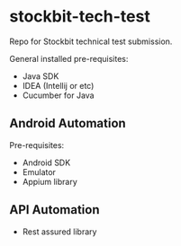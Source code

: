 # stockbit-tech-test
Repo for Stockbit technical test submission.

General installed pre-requisites:
- Java SDK
- IDEA (Intellij or etc)
- Cucumber for Java

## Android Automation
Pre-requisites:
- Android SDK
- Emulator
- Appium library

## API Automation
- Rest assured library
